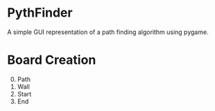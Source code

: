 # PythFinder
A simple GUI representation of a path finding algorithm using pygame.

# Board Creation
0. Path
1. Wall
2. Start
3. End
